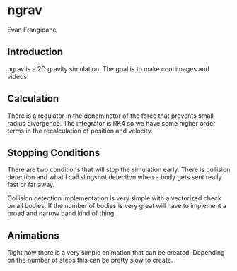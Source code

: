 # ngrav
Evan Frangipane

## Introduction

ngrav is a 2D gravity simulation. The goal is to make cool images and
videos.

## Calculation

There is a regulator in the denominator of the force that prevents small
radius divergence. The integrator is RK4 so we have some higher order
terms in the recalculation of position and velocity.

## Stopping Conditions

There are two conditions that will stop the simulation early. There is
collision detection and what I call slingshot detection when a body gets
sent really fast or far away.

Collision detection implementation is very simple with a vectorized
check on all bodies. If the number of bodies is very great will have to
implement a broad and narrow band kind of thing.

## Animations

Right now there is a very simple animation that can be created.
Depending on the number of steps this can be pretty slow to create.
